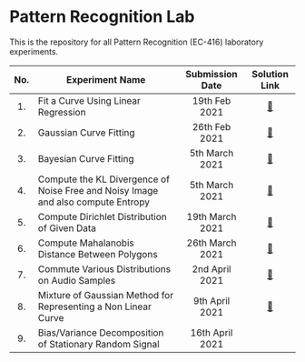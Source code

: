 # Pattern Recognition Lab

This is the repository for all Pattern Recognition (EC-416) laboratory experiments.

| No. | Experiment Name | Submission Date | Solution Link |
|:---:|-----------------|:---------------:|:-------------:|
| 1.  | Fit a Curve Using Linear Regression | 19th Feb 2021 | [📄](labs/curve-fitting-linear-regression/curve-fitting-linear-regression.ipynb) | 
| 2.  | Gaussian Curve Fitting | 26th Feb 2021 | [📄](labs/gaussian-curve-fitting/gaussian_curve_fitting.m) |
| 3.  | Bayesian Curve Fitting | 5th March 2021 | [📄](labs/bayesian-curve-fitting/bayesian-curve-fitting.ipynb) | 
| 4.  | Compute the KL Divergence of Noise Free and Noisy Image and also compute Entropy | 5th March 2021 | [📄](labs/kl-divergence-entropy/kl-divergence-images.ipynb) | 
| 5.  | Compute Dirichlet Distribution of Given Data | 19th March 2021 | [📄](labs/dirichlet-distribution/dirichlet-distribution.ipynb) | 
| 6.  | Compute Mahalanobis Distance Between Polygons | 26th March 2021 | [📄](labs/mahalanobis-distance/mahalanobis-distance.ipynb) | 
| 7.  | Commute Various Distributions on Audio Samples | 2nd April 2021 | [📄](labs/audio-sample-distribution/audio-sample-distribution.ipynb) | 
| 8.  | Mixture of Gaussian Method for Representing a Non Linear Curve | 9th April 2021 | [📄](labs/mixture-of-gaussian/mixtures-of-gaussians.ipynb) | 
| 9.  | Bias/Variance Decomposition of Stationary Random Signal | 16th April 2021 | | 
